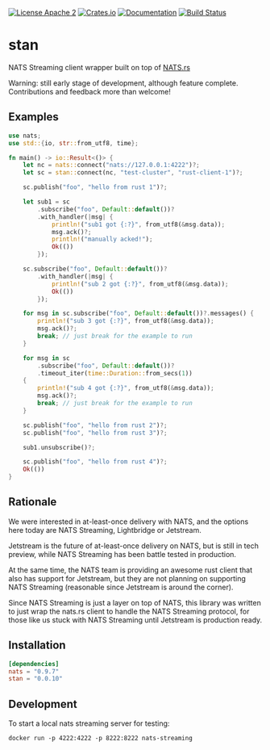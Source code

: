 [![License Apache 2](https://img.shields.io/badge/License-Apache2-blue.svg)](https://www.apache.org/licenses/LICENSE-2.0)
[![Crates.io](https://img.shields.io/crates/v/stan.svg)](https://crates.io/crates/stan)
[![Documentation](https://docs.rs/stan/badge.svg)](https://docs.rs/stan/)
[![Build Status](https://travis-ci.com/ReifyAB/stan-rs.svg?branch=main)](https://travis-ci.com/ReifyAB/stan-rs)

# stan

NATS Streaming client wrapper built on top of [NATS.rs](https://github.com/nats-io/nats.rs)

Warning: still early stage of development, although feature
complete. Contributions and feedback more than welcome!

## Examples
```rust
use nats;
use std::{io, str::from_utf8, time};

fn main() -> io::Result<()> {
    let nc = nats::connect("nats://127.0.0.1:4222")?;
    let sc = stan::connect(nc, "test-cluster", "rust-client-1")?;

    sc.publish("foo", "hello from rust 1")?;

    let sub1 = sc
        .subscribe("foo", Default::default())?
        .with_handler(|msg| {
            println!("sub1 got {:?}", from_utf8(&msg.data));
            msg.ack()?;
            println!("manually acked!");
            Ok(())
        });

    sc.subscribe("foo", Default::default())?
        .with_handler(|msg| {
            println!("sub 2 got {:?}", from_utf8(&msg.data));
            Ok(())
        });

    for msg in sc.subscribe("foo", Default::default())?.messages() {
        println!("sub 3 got {:?}", from_utf8(&msg.data));
        msg.ack()?;
        break; // just break for the example to run
    }

    for msg in sc
        .subscribe("foo", Default::default())?
        .timeout_iter(time::Duration::from_secs(1))
    {
        println!("sub 4 got {:?}", from_utf8(&msg.data));
        msg.ack()?;
        break; // just break for the example to run
    }

    sc.publish("foo", "hello from rust 2")?;
    sc.publish("foo", "hello from rust 3")?;

    sub1.unsubscribe()?;

    sc.publish("foo", "hello from rust 4")?;
    Ok(())
}
```

## Rationale

We were interested in at-least-once delivery with NATS, and the
options here today are NATS Streaming, Lightbridge or Jetstream.

Jetstream is the future of at-least-once delivery on NATS, but is
still in tech preview, while NATS Streaming has been battle tested
in production.

At the same time, the NATS team is providing an awesome rust
client that also has support for Jetstream, but they are not
planning on supporting NATS Streaming (reasonable since Jetstream
is around the corner).

Since NATS Streaming is just a layer on top of NATS, this library
was written to just wrap the nats.rs client to handle the NATS
Streaming protocol, for those like us stuck with NATS Streaming
until Jetstream is production ready.


## Installation

```toml
[dependencies]
nats = "0.9.7"
stan = "0.0.10"
```

## Development

To start a local nats streaming server for testing:

```
docker run -p 4222:4222 -p 8222:8222 nats-streaming
```
